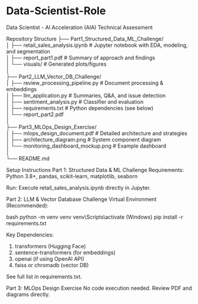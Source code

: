 # Data-Scientist-Role
Data Scientist - AI Acceleration (AIA) Technical Assessment

Repository Structure
├── Part1_Structured_Data_ML_Challenge/  
│   ├── retail_sales_analysis.ipynb       # Jupyter notebook with EDA, modeling, and segmentation  
│   ├── report_part1.pdf                  # Summary of approach and findings  
│   └── visuals/                          # Generated plots/figures  
│  
├── Part2_LLM_Vector_DB_Challenge/  
│   ├── review_processing_pipeline.py     # Document processing & embeddings  
│   ├── llm_application.py                # Summaries, Q&A, and issue detection  
│   ├── sentiment_analysis.py             # Classifier and evaluation  
│   ├── requirements.txt                  # Python dependencies (see below)  
│   └── report_part2.pdf  
│  
├── Part3_MLOps_Design_Exercise/  
│   ├── mlops_design_document.pdf         # Detailed architecture and strategies  
│   ├── architecture_diagram.png          # System component diagram  
│   └── monitoring_dashboard_mockup.png   # Example dashboard  
│  
└── README.md  

Setup Instructions
Part 1: Structured Data & ML Challenge
Requirements: Python 3.8+, pandas, scikit-learn, matplotlib, seaborn

Run: Execute retail_sales_analysis.ipynb directly in Jupyter.

Part 2: LLM & Vector Database Challenge
Virtual Environment (Recommended):

bash
python -m venv venv
venv\Scripts\activate (Windows)
pip install -r requirements.txt

Key Dependencies:
1. transformers (Hugging Face)
2. sentence-transformers (for embeddings)
3. openai (if using OpenAI API)
4. faiss or chromadb (vector DB)

See full list in requirements.txt.

Part 3: MLOps Design Exercise
No code execution needed. Review PDF and diagrams directly.
